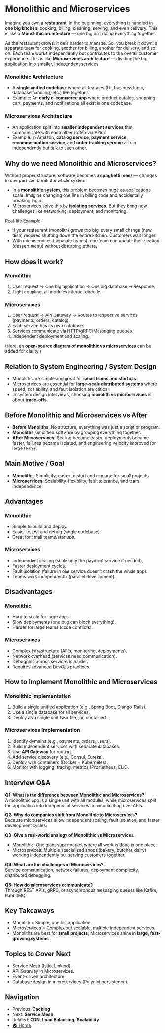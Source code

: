 # Monolithic and Microservices


Imagine you own a **restaurant**. In the beginning, everything is handled in **one big kitchen**: cooking, billing, cleaning, serving, and even delivery. This is like a **Monolithic architecture** — one big unit doing everything together.  

As the restaurant grows, it gets harder to manage. So, you break it down: a separate team for cooking, another for billing, another for delivery, and so on. Each team works independently but contributes to the overall customer experience. This is like **Microservices architecture** — dividing the big application into smaller, independent services.

### Monolithic Architecture
- A **single unified codebase** where all features (UI, business logic, database handling, etc.) live together.  
- Example: An **early e-commerce app** where product catalog, shopping cart, payments, and notifications all exist in one codebase.  

### Microservices Architecture
- An application split into **smaller independent services** that communicate with each other (often via APIs).  
- Example: In Amazon, **catalog service**, **payment service**, **recommendation service**, and **order tracking service** all run independently but talk to each other.  

  

## Why do we need Monolithic and Microservices?

Without proper structure, software becomes a **spaghetti mess** — changes in one part can break the whole system.  

- In a **monolithic system**, this problem becomes huge as applications scale. Imagine changing one line in billing code and accidentally breaking login.  
- Microservices solve this by **isolating services**. But they bring new challenges like networking, deployment, and monitoring.  

Real-life Example:  
- If your restaurant (monolith) grows too big, every small change (new dish) requires shutting down the entire kitchen. Customers wait longer.  
- With microservices (separate teams), one team can update their section (dessert menu) without disturbing others.  

  

## How does it work?

### Monolithic
1. User request → One big application → One big database → Response.  
2. Tight coupling, all modules interact directly.  

### Microservices
1. User request → API Gateway → Routes to respective services (payments, orders, catalog).  
2. Each service has its own database.  
3. Services communicate via HTTP/gRPC/Messaging queues.  
4. Independent deployment and scaling.  

(Here, an **open-source diagram of monolithic vs microservices** can be added for clarity.)  

  

## Relation to System Engineering / System Design

- Monoliths are simple and great for **small teams and startups**.  
- Microservices are essential for **large-scale distributed systems** where speed, scalability, and fault isolation are critical.  
- In system design interviews, choosing **monolith vs microservices** is about **trade-offs**.  

  

## Before Monolithic and Microservices vs After

- **Before Monoliths**: No structure, everything was just a script or program.  
- **Monoliths** simplified software by grouping everything together.  
- **After Microservices**: Scaling became easier, deployments became faster, failures became isolated, and engineering velocity improved for large teams.  

  

## Main Motive / Goal
- **Monoliths**: Simplicity, easier to start and manage for small projects.  
- **Microservices**: Scalability, flexibility, fault tolerance, and team independence.  

  

## Advantages

### Monolithic
- Simple to build and deploy.  
- Easier to test and debug (single codebase).  
- Great for small teams/startups.  

### Microservices
- Independent scaling (scale only the payment service if needed).  
- Faster deployment cycles.  
- Fault isolation (failure in one service doesn’t crash the whole app).  
- Teams work independently (parallel development).  

  

## Disadvantages

### Monolithic
- Hard to scale for large apps.  
- Slow deployments (one bug can block everything).  
- Harder for large teams (code conflicts).  

### Microservices
- Complex infrastructure (APIs, monitoring, deployments).  
- Network overhead (services need communication).  
- Debugging across services is harder.  
- Requires advanced DevOps practices.  

  

## How to Implement Monolithic and Microservices

### Monolithic Implementation
1. Build a single unified application (e.g., Spring Boot, Django, Rails).  
2. Use a single database for all services.  
3. Deploy as a single unit (war file, jar, container).  

### Microservices Implementation
1. Identify domains (e.g., payments, orders, users).  
2. Build independent services with separate databases.  
3. Use **API Gateway** for routing.  
4. Add service discovery (e.g., Consul, Eureka).  
5. Deploy with containers (Docker + Kubernetes).  
6. Monitor with logging, tracing, metrics (Prometheus, ELK).  

  

## Interview Q&A

**Q1: What is the difference between Monolithic and Microservices?**  
A monolithic app is a single unit with all modules, while microservices split the application into independent services communicating over APIs.  

**Q2: Why do companies shift from Monolithic to Microservices?**  
Because microservices allow independent scaling, fault isolation, and faster development cycles.  

**Q3: Give a real-world analogy of Monolithic vs Microservices.**  
- Monolithic: One giant supermarket where all work is done in one place.  
- Microservices: Multiple specialized shops (bakery, butcher, dairy) working independently but serving customers together.  

**Q4: What are the challenges of Microservices?**  
Service communication, network failures, deployment complexity, distributed debugging.  

**Q5: How do microservices communicate?**  
Through REST APIs, gRPC, or asynchronous messaging queues like Kafka, RabbitMQ.  

  

## Key Takeaways
- Monolith = Simple, one big application.  
- Microservices = Complex but scalable, multiple independent services.  
- Monoliths are best for **small projects**; Microservices shine in **large, fast-growing systems**.  

  

## Topics to Cover Next
- Service Mesh (Istio, Linkerd).  
- API Gateway in Microservices.  
- Event-driven architecture.  
- Database design in microservices (Polyglot persistence).  

  

## Navigation
- Previous: **Caching**  
- Next: **Service Mesh**  
- Related: **CDN**, **Load Balancing**, **Scalability**  
- [🏠 Home](./README.md)  
